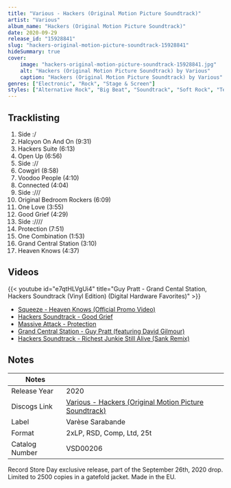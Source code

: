```yaml
---
title: "Various - Hackers (Original Motion Picture Soundtrack)"
artist: "Various"
album_name: "Hackers (Original Motion Picture Soundtrack)"
date: 2020-09-29
release_id: "15928841"
slug: "hackers-original-motion-picture-soundtrack-15928841"
hideSummary: true
cover:
    image: "hackers-original-motion-picture-soundtrack-15928841.jpg"
    alt: "Hackers (Original Motion Picture Soundtrack) by Various"
    caption: "Hackers (Original Motion Picture Soundtrack) by Various"
genres: ["Electronic", "Rock", "Stage & Screen"]
styles: ["Alternative Rock", "Big Beat", "Soundtrack", "Soft Rock", "Techno", "Ambient", "Electro"]
---
```


## Tracklisting
1. Side :/
2. Halcyon On And On (9:31)
3. Hackers Suite (6:13)
4. Open Up (6:56)
5. Side ://
6. Cowgirl (8:58)
7. Voodoo People (4:10)
8. Connected (4:04)
9. Side :///
10. Original Bedroom Rockers (6:09)
11. One Love (3:55)
12. Good Grief (4:29)
13. Side :////
14. Protection (7:51)
15. One Combination (1:53)
16. Grand Central Station (3:10)
17. Heaven Knows (4:37)

## Videos
{{< youtube id="e7qtHLVgUi4" title="Guy Pratt - Grand Cental Station, Hackers Soundtrack (Vinyl Edition) (Digital Hardware Favorites)" >}}
- [Squeeze - Heaven Knows (Official Promo Video)](https://www.youtube.com/watch?v=cmW9UiiCETQ)
- [Hackers Soundtrack - Good Grief](https://www.youtube.com/watch?v=5CAhdpjGiEM)
- [Massive Attack - Protection](https://www.youtube.com/watch?v=vbIhlps-BNc)
- [Grand Central Station - Guy Pratt (featuring David Gilmour)](https://www.youtube.com/watch?v=moca2B0O0RM)
- [Hackers Soundtrack - Richest Junkie Still Alive (Sank Remix)](https://www.youtube.com/watch?v=EYkuVytnZWw)


## Notes

| Notes          |             |
| ---------------| ----------- |
| Release Year   | 2020 |
| Discogs Link   | [Various - Hackers (Original Motion Picture Soundtrack)](https://www.discogs.com/release/15928841-Various-Hackers-Original-Motion-Picture-Soundtrack) |
| Label          | Varèse Sarabande |
| Format         | 2xLP, RSD, Comp, Ltd, 25t |
| Catalog Number | VSD00206 |

Record Store Day exclusive release, part of the September 26th, 2020 drop.   Limited to 2500 copies in a gatefold jacket.  Made in the EU.

